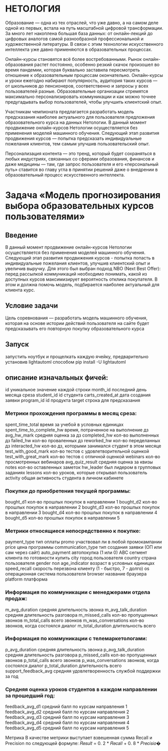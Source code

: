 # НЕТОЛОГИЯ
Образование — одна из тех отраслей, что уже давно, а на самом деле одной из первых, встала на путь масштабной цифровой трансформации. За много лет накоплена большая база данных: от онлайн-лекций до цифровых аналогов самой разнообразной профессиональной и художественной литературы. В связи с этим технологии искусственного интеллекта уже давно применяются в образовательных процессах.

Онлайн-курсы становятся всё более востребованными. Рынок онлайн-образования растет постоянно, особенно резкий скачок произошел во время пандемии, которая буквально заставила пересмотреть отношение к образовательным процессам окончательно. Онлайн-курсы и уроки ежегодно набирают популярность, аудитория таких курсов — от школьников до пенсионеров, соответственно и запросы у всех пользователей разные. Образовательные организации стремятся максимально персонализировать коммуникации и как можно точнее предугадывать выбор пользователей, чтобы улучшить клиентский опыт.

Участникам чемпионата предлагается разработать модель предсказания наиболее актуального для пользователя предложения образовательного курса на данных Нетологии. В данный момент продвижение онлайн-курсов Нетологии осуществляется без применения моделей машинного обучения. Следующий этап развития продвижения курсов — попытка предсказать индивидуальные пожелания клиентов, тем самым улучшив пользовательский опыт.

Персонализация контента — это тренд, который будет сохраняться в любых индустриях, связанных со сферами образования, финансов и даже медицины — там, где запрос пользователя и его «персональный путь» ставится во главу угла в принятии решений даже о внедрении в образовательный процесс искусственного интеллекта.

# Задача «Модель прогнозирования выбора образовательных курсов пользователями»

## Введение
В данный момент продвижение онлайн-курсов Нетологии
осуществляется без применения моделей машинного обучения. Следующий
этап развития продвижения курсов - попытка попасть в индивидуальные
пожелания клиентов, улучшив клиентский опыт и увеличив выручку. Для
этого был выбран подход NBO (Next Best Offer): перед рассылкой
коммуникаций необходимо понимать, какой из доступных курсов
максимизирует вероятность отклика покупателя. В этом и должна помочь
модель, подбирается наиболее актуальный для клиента курс.

## Условие задачи
Цель соревнования — разработать модель машинного обучения,
которая на основе истории действий пользователя на сайте будет
предсказывать его повторную покупку образовательного курса

## Запуск
запустить ноутбук и прощелкать каждую ячейку, предварительно установив lightautoml способом pip install -U lightautoml

## описание изначальных фичей:
id уникальное значение каждой строки
month_id последний день месяца среза
student_id id студента
carts_created_at дата создания заявки
program_id id продукта
target строка для предсказания

### Метрики прохождения программы в месяц среза:
spent_time_total время за учебой в условных единицах
spent_time_to_complete_hw время, потраченное на выполнение дз
avg_hw_mark средняя оценка за дз
completed_hw кол-во выполненных дз
failed_hw кол-во проваленных дз
reworked_hw кол-во переделанных дз
interacted_hw кол-во дз, которыми занимался студент в этом месяце
test_with_good_mark кол-во тестов с удовлетворительной оценкой
test_with_great_mark кол-во тестов с отличной оценкой
webinars кол-во просмотренных вебинаров
avg_quiz_result средняя оценка за квизы
notes кол-во оставленных заметок
hw_leader был лидером в групповых заданиях
lessons кол-во уроков, которые открывал пользователь
activity общая активность студента в личном кабинете

### Покупки до приобретения текущей программы:
bought_d1 кол-во прошлых покупок в направлении 1
bought_d2 кол-во прошлых покупок в направлении 2
bought_d3 кол-во прошлых покупок в направлении 3
bought_d4 кол-во прошлых покупок в направлении 4
bought_d5 кол-во прошлых покупок в направлении 5

### Метрики относящиеся непосредственно к покупке:
payment_type тип оплаты
promo участвовал ли в любой промокампании
price цена программы
communication_type тип создания заявки (ОП или сам через сайт)
auto_payment автопокупка (1 или 0)
ABC сегмент клиента по готовности купить
city город пользователя
country страна пользователя
gender пол
age_indicator возраст в условных единицах
speed_recall скорость перезвона клиенту (1 - быстро, 7 -
долго)
os операционная система пользователя
browser название браузера
platform платформа

### Информация по коммуникации с менеджерами отдела продаж:
m_avg_duration средняя длительность звонка
m_avg_talk_duration средняя длительность разговора
m_missed_calls кол-во пропущенных звонков
m_total_calls всего звонков
m_was_conversations кол-во звонков, когда состоялся диалог
m_total_duration длительность всего

### Информация по коммуникации с телемаркетологами:
p_avg_duration средняя длительность звонка
p_avg_talk_duration средняя длительность разговора
p_missed_calls кол-во пропущенных звонков
p_total_calls всего звонков
p_was_conversations звонков, когда состоялся диалог
p_total_duration длительность всего
support_feedback_avg средняя удовлетворенность службой поддержки за год

### Средняя оценка уроков студентов в каждом направлении за прошедший год:
feedback_avg_d1 средний балл по курсам направления 1
feedback_avg_d2 средний балл по курсам направления 2
feedback_avg_d3 средний балл по курсам направления 3
feedback_avg_d4 средний балл по курсам направления 4
feedback_avg_d5 средний балл по курсам направления 5

Метрика
В качестве метрики выступает взвешенная сумма Recall и Precision по
следующей формуле:
𝑅𝑒𝑠𝑢𝑙𝑡 = 0. 2 * 𝑅𝑒𝑐𝑎𝑙𝑙 + 0. 8 * 𝑃𝑟𝑒𝑐𝑖𝑠𝑖𝑜�
